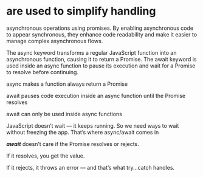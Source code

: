 # are used to simplify handling 
asynchronous operations using promises. By enabling asynchronous code to appear synchronous, they enhance code readability and make it easier to manage complex asynchronous flows.


The async keyword transforms a regular JavaScript function into an asynchronous function, causing it to return a Promise.
The await keyword is used inside an async function to pause its execution and wait for a Promise to resolve before continuing.

async makes a function always return a Promise

await pauses code execution inside an async function until the Promise resolves

await can only be used inside async functions

JavaScript doesn’t wait — it keeps running. So we need ways to wait without freezing the app. That’s where async/await comes in


***await*** doesn’t care if the Promise resolves or rejects.

If it resolves, you get the value.

If it rejects, it throws an error — and that’s what try...catch handles.